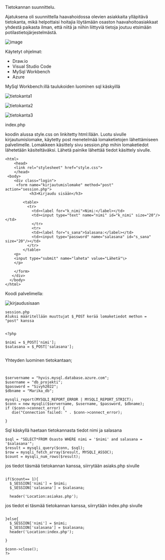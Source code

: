 Tietokannan suunnittelu.

Ajatuksena oli suunnittella haavahoidossa olevien asiakkaita ylläpitävä tietokanta, mikä helpottaisi hoitajia löytämään osaston haavahoitoasiakkaat yhdestä paikasta ilman, että niitä ja niihin liittyviä tietoja joutuu etsimään potilastietojärjestelmästä.

![image](https://user-images.githubusercontent.com/88820019/207504684-ecdd5804-e6ed-402a-af14-84b74e83d329.png)

Käytetyt ohjelmat:
+ Draw.io
+ Visual Studio Code
+ MySql Workbench
+ Azure


MySql Workbench:illä taulukoiden luominen sql käskyillä

![tietokanta1](https://user-images.githubusercontent.com/88820019/208717161-fc5051ab-2e47-488e-a04f-3dee89a59706.png)


![tietokanta2](https://user-images.githubusercontent.com/88820019/208717290-9da000ab-e2ae-4f11-97b8-35c8d3316655.png)


![tietokanta3](https://user-images.githubusercontent.com/88820019/208717423-9748d55d-3b36-4490-958a-b2d57e332182.png)


index.php

koodin alussa style.css on linkitetty html:llään. Luotu sivulle kirjautumislomake, käytetty post menetelmää lomaketietojen lähettämiseen palvelimelle.
Lomakkeen käsittely sivu session.php mihin lomaketiedot lähetetään käsiteltäväksi. Lähetä painike lähettää tiedot käsittely sivulle.  
```
<html>
    <head>
    <link rel="stylesheet" href="style.css">
    </head>
 <body>
    <div class="login">
     <form name="kirjautumislomake" method="post" action="session.php">
           <h3>Kirjaudu sisään</h3>
           
        <table>
          <tr>
            <td><label for="k_nimi">Nimi:</label></td>
            <td><input type="text" name="nimi" id="k_nimi" size="20"/> </td>
            </tr>
            <tr>
            <td><label for="s_sana">Salasana:</label></td>
            <td><input type="password" name="salasana" id="s_sana" size="20"/></td>
          </tr>
        </table>
    <p>
    <input type="submit" name="laheta" value="Lähetä"\>
    </p>
    
    </form>
   </div>   
  </body>
</html>   
```
Koodi palvelimella:


![kirjaudusisaan](https://user-images.githubusercontent.com/88820019/208705497-e9213042-5983-4fb5-857c-3abacce536fd.png)

```
session.php 
Aluksi määritellään muuttujat $_POST kerää lomaketiedot methon = "post" kanssa


<?php

$nimi = $_POST['nimi'];  
$salasana = $_POST['salasana'];


```
Yhteyden luominen tietokantaan;

```


$servername = "hyvis.mysql.database.azure.com";
$username = "db_projekti";
$password = "Sivyh2022";
$dbname = "Marika_db";

mysqli_report(MYSQLI_REPORT_ERROR | MYSQLI_REPORT_STRICT);
$conn = new mysqli($servername, $username, $password, $dbname);
if ($conn->connect_error) {
   die("Connection failed: " . $conn->connect_error);

}
```
Sql käskyllä haetaan tietokannasta tiedot nimi ja salasana
```
$sql = "SELECT*FROM Osasto WHERE nimi = '$nimi' and salasana = '$salasana'";  
$result = mysqli_query($conn, $sql);  
$row = mysqli_fetch_array($result, MYSQLI_ASSOC);  
$count = mysqli_num_rows($result);  

```
jos tiedot täsmää tietokannan kanssa, siirrytään asiaks.php sivulle
```

if($count== 1){  
  $_SESSION['nimi'] = $nimi;
  $_SESSION['salasana'] = $salasana;
  
  header('Location:asiakas.php');

```
jos tiedot ei täsmää tietokannan kanssa, siirrytään index.php sivulle
```
  
}else{  
  $_SESSION['nimi'] = $nimi;
  $_SESSION['salasana'] = $salasana;
  header('Location:index.php'); 
   
} 

$conn->close();
?>


